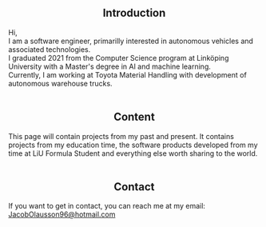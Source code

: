 <p>
  <h2 align="Center">Introduction</h2>
</p>

Hi,<br />
I am a software engineer, primarilly interested in autonomous vehicles and associated technologies. <br />
I graduated 2021 from the Computer Science program at Linköping University with a Master's degree in AI and machine learning.<br />
Currently, I am working at Toyota Material Handling with development of autonomous warehouse trucks.
<br /><br />
<p>
  <h2 align="Center">Content</h2>
</p>

This page will contain projects from my past and present. 
It contains projects from my education time, the software products developed from my time at LiU Formula Student and everything else worth sharing to the world. 
<br /><br />
<p>
  <h2 align="Center">Contact</h2>
</p>

If you want to get in contact, you can reach me at my email: JacobOlausson96@hotmail.com
